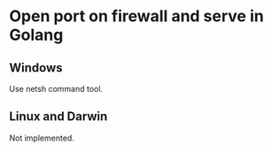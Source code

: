 # Open port on firewall and serve in Golang

## Windows

Use netsh command tool.

## Linux and Darwin

Not implemented.
